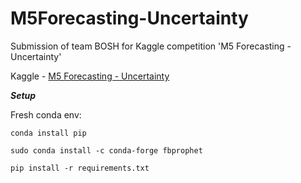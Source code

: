 # M5Forecasting-Uncertainty
Submission of team BOSH for Kaggle competition 'M5 Forecasting - Uncertainty'

Kaggle - [M5 Forecasting - Uncertainty](https://www.kaggle.com/c/m5-forecasting-uncertainty/overview)

***Setup***

Fresh conda env:

```
conda install pip
```

```
sudo conda install -c conda-forge fbprophet
```

```
pip install -r requirements.txt
```
